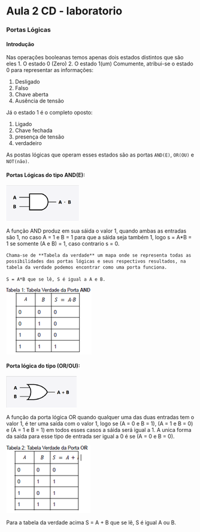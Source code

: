 # Aula 2 CD - laboratorio 

### Portas Lógicas 
#### Introdução
Nas operações booleanas temos apenas dois estados distintos que são eles
    1. O estado 0 (Zero)
    2. O estado 1(um)
Comumente, atribui-se o estado 0 para representar as informações: 
1. Desligado
2. Falso
3. Chave aberta 
4. Ausência de tensão 

Já o estado 1 é o completo oposto:
1. Ligado
2. Chave fechada
3. presença de tensão
4. verdadeiro

As postas lógicas que operam esses estados são as portas ```AND(E)```, ```OR(OU)``` e ```NOT(não)```.


#### Portas Lógicas do tipo AND(E):

![alt text](./img/image.png)

A função AND produz em sua sáida o valor 1, quando ambas as entradas são 1, no caso A = 1 e B = 1 para que a sáida seja também 1, logo s = A*B = 1 se somente (A e B) = 1, caso contrario s = 0. 
```
Chama-se de **Tabela da verdade** um mapa onde se representa todas as possibilidades das portas lógicas e seus respectivos resultados, na tabela da verdade podemos encontrar como uma porta funciona.

S = A*B que se lê, S é igual a A e B.

```
![alt text](./img/image1.png)

#### Porta lógica do tipo (OR/OU):

![alt text](./img/image2.png)

A função da porta lógica OR quando qualquer uma das duas entradas tem o valor 1, é ter uma saída com o valor 1, logo se (A = 0 e B = 1), (A = 1 e B = 0) e (A = 1 e B = 1) em todos esses casos a sáida será igual a 1. A unica forma da saída para esse tipo de entrada ser igual a 0 é se (A = 0 e B = 0). 

![alt text](./img/image3.png)

Para a tabela da verdade acima S = A + B que se lê, S é igual A ou B. 



